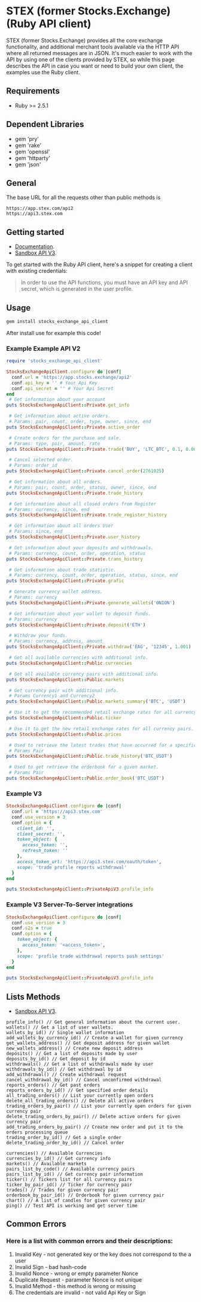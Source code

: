 # STEX (former Stocks.Exchange) (Ruby API client)
STEX (former Stocks.Exchange) provides all the core exchange functionality, and additional merchant tools available via the HTTP API where all returned messages are in JSON. It's much easier to work with the API by using one of the clients provided by STEX, so while this page describes the API in case you want or need to build your own client, the examples use the Ruby client.
## Requirements
- Ruby >= 2.5.1
## Dependent Libraries
- gem 'pry'
- gem 'rake'
- gem 'openssl'
- gem 'httparty'
- gem 'json'

## General
The base URL for all the requests other than public methods is 
```
https://app.stex.com/api2
https://api3.stex.com
```

## Getting started
- [Documentation](http://help.stex.com/api-integration).
- [Sandbox API V3](https://apidocs.stex.com).

To get started with the Ruby API client, here's a snippet for creating a client with existing credentials:
> In order to use the API functions, you must have an API key and API secret, which is generated in the user profile.

## Usage
```bash
gem install stocks_exchange_api_client
```

After install use for example this code!

### Example Example API V2
```ruby
require 'stocks_exchange_api_client'

StocksExchangeApiClient.configure do |conf|
  conf.url = 'https://app.stocks.exchange/api2'
  conf.api_key = '' # Your Api Key
  conf.api_secret = '' # Your Api Secret
end
 # Get information about your account
puts StocksExchangeApiClient::Private.get_info

 # Get information about active orders.
 # Params: pair, count, order, type, owner, since, end
puts StocksExchangeApiClient::Private.active_order

 # Create orders for the purchase and sale.
 # Params: type, pair, amount, rate
puts StocksExchangeApiClient::Private.trade('BUY', 'LTC_BTC', 0.1, 0.00002)

 # Cancel selected order.
 # Params: order_id 
puts StocksExchangeApiClient::Private.cancel_order(2761025)

 # Get information about all orders.
 # Params: pair, count, order, status, owner, since, end 
puts StocksExchangeApiClient::Private.trade_history

 # Get information about all closed orders from Register
 # Params: currency, since, end 
puts StocksExchangeApiClient::Private.trade_register_history

 # Get information about all orders User
 # Params: since, end 
puts StocksExchangeApiClient::Private.user_history

 # Get information about your deposits and withdrawals.
 # Params: currency, count, order, operation, status 
puts StocksExchangeApiClient::Private.trans_history

 # Get information about trade statistic.
 # Params: currency, count, order, operation, status, since, end 
puts StocksExchangeApiClient::Private.grafic

 # Generate currency wallet address.
 # Params: currency 
puts StocksExchangeApiClient::Private.generate_wallets('ONION')

 # Get information about your wallet to deposit funds.
 # Params: currency 
puts StocksExchangeApiClient::Private.deposit('ETH')

 # Withdraw your funds.
 # Params: currency, address, amount 
puts StocksExchangeApiClient::Private.withdraw('EAG', '12345', 1.001)

 # Get all available currencies with additional info.
puts StocksExchangeApiClient::Public.currencies

 # Get all available currency pairs with additional info.
puts StocksExchangeApiClient::Public.markets

 # Get currency pair with additional info.
 # Params Currency1 and Currency2 
puts StocksExchangeApiClient::Public.markets_summary('BTC', 'USDT')

 # Use it to get the recommended retail exchange rates for all currency pairs.
puts StocksExchangeApiClient::Public.ticker

 # Use it to get the new retail exchange rates for all currency pairs.
puts StocksExchangeApiClient::Public.prices

 # Used to retrieve the latest trades that have occurred for a specific market. 
 # Params Pair 
puts StocksExchangeApiClient::Public.trade_history('BTC_USDT')

 # Used to get retrieve the orderbook for a given market.
 # Params Pair 
puts StocksExchangeApiClient::Public.order_book('BTC_USDT')
```

### Example V3
```ruby
StocksExchangeApiClient.configure do |conf|
  conf.url = 'https://api3.stex.com'
  conf.use_version = 3
  conf.option = {
    client_id: '',
    client_secret: '',
    token_object: {
      access_token: '',
      refresh_token: ''
    },
    access_token_url: 'https://api3.stex.com/oauth/token',
    scope: 'trade profile reports withdrawal'
  }
end

puts StocksExchangeApiClient::PrivateApiV3.profile_info
```
### Example V3 Server-To-Server integrations
```ruby
StocksExchangeApiClient.configure do |conf|
  conf.use_version = 3
  conf.s2s = true
  conf.option = {
    token_object: {
      access_token: '<access_token>',
    },
    scope: 'profile trade withdrawal reports push settings'
  }
end

puts StocksExchangeApiClient::PrivateApiV3.profile_info
```

## Lists Methods
- [Sandbox API V3](https://apidocs.stex.com).
```
profile_info() // Get general information about the current user.
wallets() // Get a list of user wallets.
wallets_by_id() // Single wallet information            
add_wallets_by_currency_id() // Create a wallet for given currency
get_wallets_address() // Get deposit address for given wallet
new_wallets_address() // Create new deposit address
deposits() // Get a list of deposits made by user
deposits_by_id() // Get deposit by id
withdrawals() // Get a list of withdrawals made by user
withdrawals_by_id() // Get withdrawal by id
add_withdrawal() // Create withdrawal request
cancel_withdrawal_by_id() // Cancel unconfirmed withdrawal
reports_orders() // Get past orders
reports_orders_by_id() // Get specified order details
all_trading_orders() // List your currently open orders
delete_all_trading_orders() // Delete all active orders 
trading_orders_by_pair() // List your currently open orders for given currency pair 
delete_trading_orders_by_pair() // Delete active orders for given currency pair
add_trading_orders_by_pair() // Create new order and put it to the orders processing queue
trading_order_by_id() // Get a single order
delete_trading_order_by_id() // Cancel order                   
                         
currencies() // Available Currencies
currencies_by_id() // Get currency info   
markets() // Available markets 
pairs_list_by_code() // Available currency pairs
pairs_list_by_id() // Get currency pair information 
ticker() // Tickers list for all currency pairs
ticker_by_pair_id() // Ticker for currency pair
trades() // Trades for given currency pair  
orderbook_by_pair_id() // Orderbook for given currency pair
chart() // A list of candles for given currency pair
ping() // Test API is working and get server time
```

## Common Errors
### Here is a list with common errors and their descriptions:
  1.    Invalid Key - not generated key or the key does not correspond to the a user
  2.    Invalid Sign - bad hash-code
  3.    Invalid Nonce - wrong or empty parameter Nonce
  4.    Duplicate Request - parameter Nonce is not unique
  5.    Invalid Method - this method is wrong or missing 
  6.    The credentials are invalid - not valid Api Key or Sign  	
